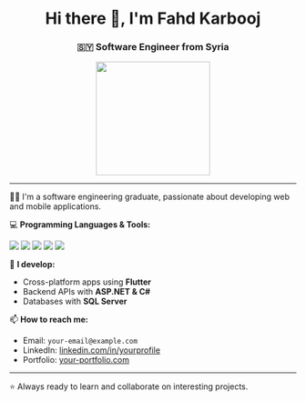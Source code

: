 <h1 align="center">Hi there 👋, I'm Fahd Karbooj</h1>
<h3 align="center">🇸🇾 Software Engineer from Syria</h3>

<p align="center">
  <img src="https://media.giphy.com/media/qgQUggAC3Pfv687qPC/giphy.gif" width="200" />
</p>

---

🧑‍💻 I'm a software engineering graduate, passionate about developing web and mobile applications.

💻 **Programming Languages & Tools:**
<p align="left">
  <img src="https://img.shields.io/badge/ASP.NET-512BD4?style=flat&logo=.net&logoColor=white" />
  <img src="https://img.shields.io/badge/C%23-239120?style=flat&logo=c-sharp&logoColor=white" />
  <img src="https://img.shields.io/badge/Flutter-02569B?style=flat&logo=flutter&logoColor=white" />
  <img src="https://img.shields.io/badge/Dart-0175C2?style=flat&logo=dart&logoColor=white" />
  <img src="https://img.shields.io/badge/SQL%20Server-CC2927?style=flat&logo=microsoftsqlserver&logoColor=white" />
</p>

📱 **I develop:**
- Cross-platform apps using **Flutter**
- Backend APIs with **ASP.NET & C#**
- Databases with **SQL Server**

📫 **How to reach me:**
- Email: `your-email@example.com`
- LinkedIn: [linkedin.com/in/yourprofile](https://www.linkedin.com)
- Portfolio: [your-portfolio.com](https://your-portfolio.com)

---

⭐ Always ready to learn and collaborate on interesting projects.
